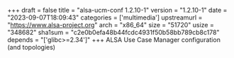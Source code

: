 +++
draft = false
title = "alsa-ucm-conf 1.2.10-1"
version = "1.2.10-1"
date = "2023-09-07T18:09:43"
categories = ['multimedia']
upstreamurl = "https://www.alsa-project.org"
arch = "x86_64"
size = "51720"
usize = "348682"
sha1sum = "c2e0b0efa48b44fcdc4931f50b58bb789cb8c178"
depends = "['glibc>=2.34']"
+++
ALSA Use Case Manager configuration (and topologies)